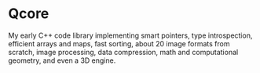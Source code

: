 # Qcore

My early C++ code library implementing smart pointers, type introspection, efficient arrays and maps, fast sorting, about 20 image formats from scratch, image processing, data compression, math and computational geometry, and even a 3D engine.

